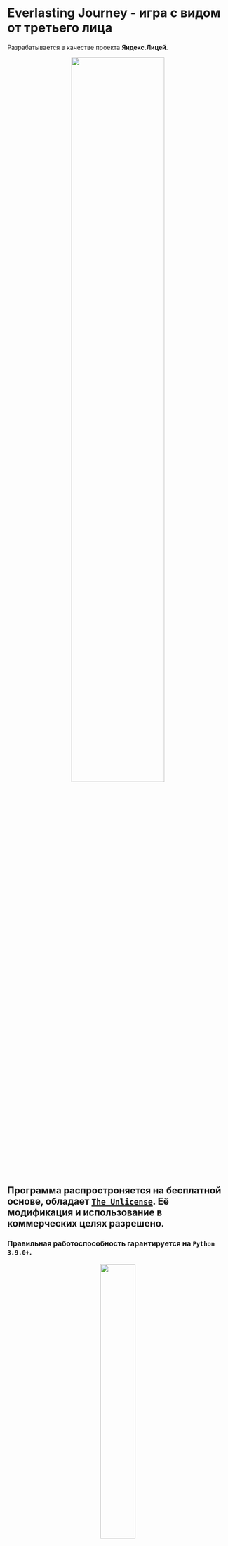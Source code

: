 # Everlasting Journey - игра с видом от третьего лица
Разрабатывается в качестве проекта **Яндекс.Лицей**.

<p align="center"><a target="_blank" href="https://yandexlyceum.ru/"><img src="http://old.oksei.ru/attachments/article/372/Лого%20цветной.png" width=65%></img></a></p>

## Программа распростроняется на бесплатной основе, обладает <a target="_blank" href="https://unlicense.org/">`The Unlicense`</a>. Её модификация и использование в коммерческих целях разрешено.
### Правильная работоспособность гарантируется на `Python 3.9.0+`.

<p align="center">
<a href="https://python.org/"><img src="https://www.vippng.com/png/full/84-842346_related-image-python-programming.png" width=40%></img></a>
</p>

### Игра находится в разработке. Примерно половина игры готова:
> - [X] Cоздается мини-мир
> - [X] Создается персонаж, которого можно двигать, нажимая клавиши `W`, `A`, `S`, `D`
> - [X] Персонаж имеет анимацию и звук передвижения
> - [X] Внешний мир игры меняется в зависимости от времени суток

> - [ ] Имеется меню
> - [ ] Работают сохранения
> - [ ] Мир автоматически расширяется
> - [ ] Появляются предметы и NPC (кроме игрока)



### Контакты:
- [ВКонтакте](https://vk.com/egorka_82)
- [Telegram](https://t.me/EgorBlyablin)
- [Почта](mailto:eg.blyablin@yandex.ru)

